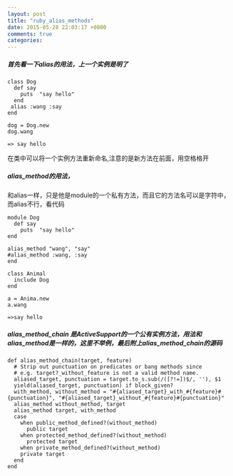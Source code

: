 ```yaml
---
layout: post
title: "ruby_alias_methods"
date: 2015-05-28 22:03:17 +0800
comments: true
categories: 
---
```

##### 首先看一下alias的用法，上一个实例是明了

    class Dog
      def say
  	    puts  "say hello"
      end
     alias :wang :say
    end
    
    dog = Dog.new
    dog.wang
   
    => say hello
    
在类中可以将一个实例方法重新命名,注意的是新方法在前面，用空格格开

##### alias_method的用法，

和alias一样，只是他是module的一个私有方法，而且它的方法名可以是字符中，而alias不行，看代码

    module Dog
      def say
  	    puts  "say hello"
    end

    alias_method "wang", "say"
    #alias_method :wang, :say
    end

    class Animal
	  include Dog
    end
    
    a = Anima.new
    a.wang
    
    =>say hello
    

##### alias_method_chain 是ActiveSupport的一个公有实例方法，用法和alias_method是一样的，这里不举例，最后附上alias_method_chain的源码
    
    def alias_method_chain(target, feature)    
      # Strip out punctuation on predicates or bang methods since    
      # e.g. target?_without_feature is not a valid method name.    
      aliased_target, punctuation = target.to_s.sub(/([?!=])$/, ''), $1    
      yield(aliased_target, punctuation) if block_given?         
      with_method, without_method = "#{aliased_target}_with_#{feature}#{punctuation}", "#{aliased_target}_without_#{feature}#{punctuation}"    
      alias_method without_method, target    
      alias_method target, with_method          
      case    
        when public_method_defined?(without_method)    
          public target    
        when protected_method_defined?(without_method)    
          protected target    
        when private_method_defined?(without_method)    
        private target    
      end    
    end    